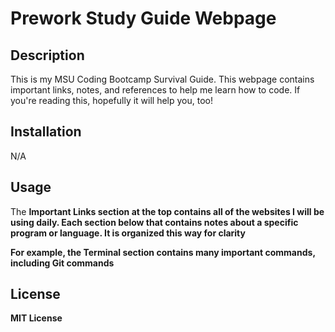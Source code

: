 # Prework Study Guide Webpage
## Description
This is my MSU Coding Bootcamp Survival Guide. This webpage contains important links, notes, and references to help me learn how to code. If you're reading this, hopefully it will help you, too!

## Installation
N/A

## Usage
The <b>Important Links section at the top contains all of the websites I will be using daily. Each section below that contains notes about a specific program or language. It is organized this way for clarity

For example, the Terminal section contains many important commands, including Git commands

## License
MIT License